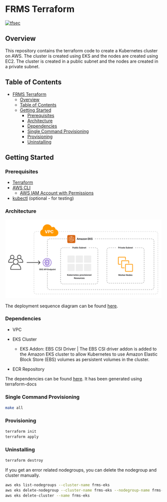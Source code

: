 # FRMS Terraform

[![tfsec](https://github.com/frmscoe/terraform-frms/actions/workflows/tfsec.yml/badge.svg)](https://github.com/frmscoe/terraform-frms/actions/workflows/tfsec.yml)

## Overview

This repository contains the terraform code to create a Kubernetes cluster on AWS. The cluster is created using EKS and the nodes are created using EC2. The cluster is created in a public subnet and the nodes are created in a private subnet.

## Table of Contents

- [FRMS Terraform](#frms-terraform)
  - [Overview](#overview)
  - [Table of Contents](#table-of-contents)
  - [Getting Started](#getting-started)
    - [Prerequisites](#prerequisites)
    - [Architecture](#architecture)
    - [Dependencies](#dependencies)
    - [Single Command Provisioning](#single-command-provisioning)
    - [Provisioning](#provisioning)
    - [Uninstalling](#uninstalling)

## Getting Started

### Prerequisites

- [Terraform](https://www.terraform.io/downloads.html)
- [AWS CLI](https://docs.aws.amazon.com/cli/latest/userguide/cli-chap-install.html)
  - [AWS IAM Account with Permissions](https://docs.aws.amazon.com/IAM/latest/UserGuide/id_users_create.html)
- [kubectl](https://kubernetes.io/docs/tasks/tools/install-kubectl/) (optional - for testing)

### Architecture

![Architecture](./docs/images/Architecture.png)

The deployment sequence diagram can be found [here](./docs/Architecture.md).

### Dependencies

- VPC
- EKS Cluster

  - EKS Addon: EBS CSI Driver | The EBS CSI driver addon is added to the Amazon EKS cluster to allow Kubernetes to use Amazon Elastic Block Store (EBS) volumes as persistent volumes in the cluster.

- ECR Repository

The dependencies can be found [here](./docs/Dependencies.md). It has been generated using terraform-docs

### Single Command Provisioning

```bash
make all
```

### Provisioning

```bash
terraform init
terraform apply
```

### Uninstalling

```bash
terraform destroy
```

If you get an error related nodegroups, you can delete the nodegroup and cluster manually.

```bash
aws eks list-nodegroups --cluster-name frms-eks
aws eks delete-nodegroup --cluster-name frms-eks --nodegroup-name frms-eks-default-winning-chipmunk
aws eks delete-cluster --name frms-eks
```
